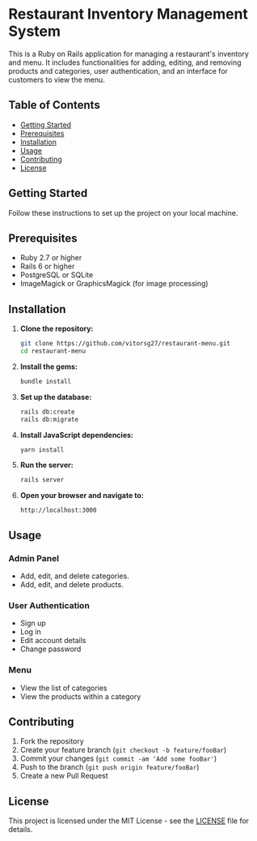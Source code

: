 # Restaurant Inventory Management System

This is a Ruby on Rails application for managing a restaurant's inventory and menu. It includes functionalities for adding, editing, and removing products and categories, user authentication, and an interface for customers to view the menu.

## Table of Contents

- [Getting Started](#getting-started)
- [Prerequisites](#prerequisites)
- [Installation](#installation)
- [Usage](#usage)
- [Contributing](#contributing)
- [License](#license)

## Getting Started

Follow these instructions to set up the project on your local machine.

## Prerequisites

- Ruby 2.7 or higher
- Rails 6 or higher
- PostgreSQL or SQLite
- ImageMagick or GraphicsMagick (for image processing)

## Installation

1. **Clone the repository:**

    ```sh
    git clone https://github.com/vitorsg27/restaurant-menu.git
    cd restaurant-menu
    ```

2. **Install the gems:**

    ```sh
    bundle install
    ```

3. **Set up the database:**

    ```sh
    rails db:create
    rails db:migrate
    ```

4. **Install JavaScript dependencies:**

    ```sh
    yarn install
    ```

5. **Run the server:**

    ```sh
    rails server
    ```

6. **Open your browser and navigate to:**

    ```
    http://localhost:3000
    ```

## Usage

### Admin Panel

- Add, edit, and delete categories.
- Add, edit, and delete products.

### User Authentication

- Sign up
- Log in
- Edit account details
- Change password

### Menu

- View the list of categories
- View the products within a category

## Contributing

1. Fork the repository
2. Create your feature branch (`git checkout -b feature/fooBar`)
3. Commit your changes (`git commit -am 'Add some fooBar'`)
4. Push to the branch (`git push origin feature/fooBar`)
5. Create a new Pull Request

## License

This project is licensed under the MIT License - see the [LICENSE](LICENSE) file for details.
